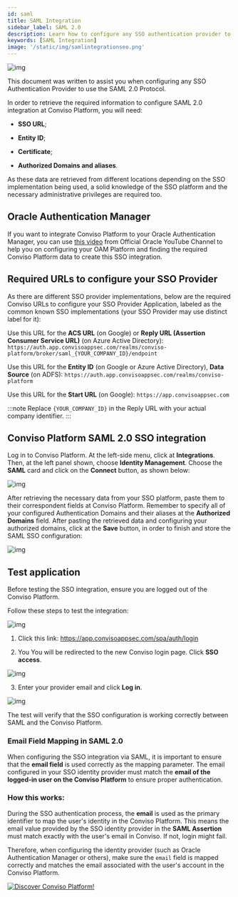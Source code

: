 ```yaml
---
id: saml
title: SAML Integration
sidebar_label: SAML 2.0
description: Learn how to configure any SSO authentication provider to use the SAML 2.0 protocol on the Conviso Platform.
keywords: [SAML Integration]
image: '/static/img/samlintegrationseo.png'
---
```


<div style={{textAlign: 'center'}}>

![img](../../static/img/saml.png  "SAML.")

</div>

This document was written to assist you when configuring any SSO Authentication Provider to use the SAML 2.0 Protocol.

In order to retrieve the required information to configure SAML 2.0 integration at Conviso Platform, you will need:

- **SSO URL**;

- **Entity ID**;

- **Certificate**;

- **Authorized Domains and aliases**.

As these data are retrieved from different locations depending on the SSO implementation being used, a solid knowledge of the SSO platform and the necessary administrative privileges are required too.

## Oracle Authentication Manager

If you want to integrate Conviso Platform to your Oracle Authentication Manager, you can use [this video](https://www.youtube.com/watch?v=7ybg7pQyIS0) from Official Oracle YouTube Channel to help you on configuring your OAM Platform and finding the required Conviso Platform data to create this SSO integration.

## Required URLs to configure your SSO Provider

As there are different SSO provider implementations, below are the required Conviso URLs to configure your SSO Provider Application, labeled as the common known SSO implementations (your SSO Provider may use distinct label for it):

Use this URL for the **ACS URL** (on Google) or **Reply URL (Assertion Consumer Service URL)** (on Azure Active Directory): 
```https://auth.app.convisoappsec.com/realms/conviso-platform/broker/saml_{YOUR_COMPANY_ID}/endpoint```

Use this URL for the **Entity ID** (on Google or Azure Active Directory), **Data Source** (on ADFS):
```https://auth.app.convisoappsec.com/realms/conviso-platform```

Use this URL for the **Start URL** (on Google):
```https://app.convisoappsec.com```

:::note
Replace `{YOUR_COMPANY_ID}` in the Reply URL with your actual company identifier.
:::

## Conviso Platform SAML 2.0 SSO integration

Log in to Conviso Platform. At the left-side menu, click at **Integrations**. Then, at the left panel shown, choose **Identity Management**. Choose the **SAML** card and click on the **Connect** button, as shown below:

<div style={{textAlign: 'center'}}>

![img](../../static/img/saml-img1.png "Conviso Platform integration.")

</div>

After retrieving the necessary data from your SSO platform, paste them to their correspondent fields at Conviso Platform. Remember to specify all of your configured Authentication Domains and their aliases at the **Authorized Domains** field. After pasting the retrieved data and configuring your authorized domains, click at the **Save** button, in order to finish and store the SAML SSO configuration:

<div style={{textAlign: 'center'}}>

![img](../../static/img/saml-img2.png  "Conviso Platform integration.")

</div>

## Test application

Before testing the SSO integration, ensure you are logged out of the Conviso Platform.

Follow these steps to test the integration:

<div style={{textAlign: 'center'}}>

![img](../../static/img/google-img6.png)

</div>

1. Click this link: https://app.convisoappsec.com/spa/auth/login

2. You You will be redirected to the new Conviso login page. Click **SSO access**.

<div style={{textAlign: 'center'}}>

![img](../../static/img/new-page-login-img1.png  "Conviso Platform integration.")

</div>

3. Enter your provider email and click **Log in**.

<div style={{textAlign: 'center'}}>

![img](../../static/img/new-page-login-img2.png  "Conviso Platform integration.")

</div>

The test will verify that the SSO configuration is working correctly between SAML and the Conviso Platform.

### Email Field Mapping in SAML 2.0

When configuring the SSO integration via SAML, it is important to ensure that the **email field** is used correctly as the mapping parameter. The email configured in your SSO identity provider must match the **email of the logged-in user on the Conviso Platform** to ensure proper authentication.

### How this works:

During the SSO authentication process, the **email** is used as the primary identifier to map the user's identity in the Conviso Platform. This means the email value provided by the SSO identity provider in the **SAML Assertion** must match exactly with the user's email in Conviso. If not, login might fail.

Therefore, when configuring the identity provider (such as Oracle Authentication Manager or others), make sure the `email` field is mapped correctly and matches the email associated with the user's account in the Conviso Platform.

[![Discover Conviso Platform!](https://no-cache.hubspot.com/cta/default/5613826/interactive-125788977029.png)](https://cta-service-cms2.hubspot.com/web-interactives/public/v1/track/redirect?encryptedPayload=AVxigLKtcWzoFbzpyImNNQsXC9S54LjJuklwM39zNd7hvSoR%2FVTX%2FXjNdqdcIIDaZwGiNwYii5hXwRR06puch8xINMyL3EXxTMuSG8Le9if9juV3u%2F%2BX%2FCKsCZN1tLpW39gGnNpiLedq%2BrrfmYxgh8G%2BTcRBEWaKasQ%3D&webInteractiveContentId=125788977029&portalId=5613826)
